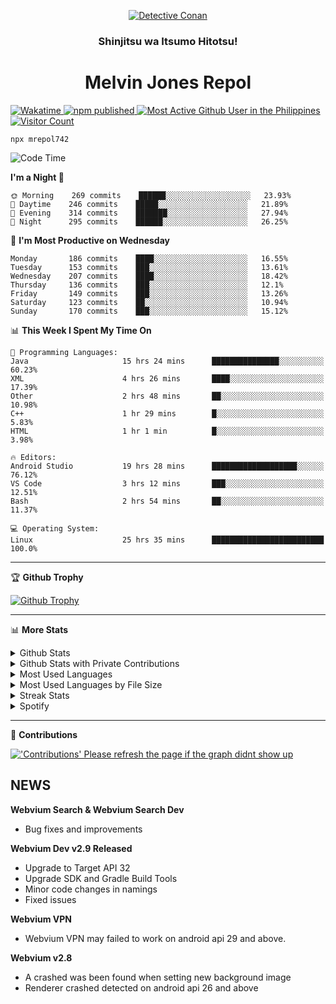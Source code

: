<p align="center">

<a href="https://mrepol742.github.io">
  <img alt="Detective Conan" src="https://mrepol742-gif-randomizer.vercel.app/api/" /> 
  </a> 
  <h3 align="center">Shinjitsu wa Itsumo Hitotsu!</h3>
  <h1 align="center">Melvin Jones Repol</h1>
  <a href="https://mrepol742.github.io">
   <img alt="Wakatime" src="https://github.com/mrepol742/mrepol742/actions/workflows/README.yml/badge.svg" /> 
  <img alt="npm published" src="https://github.com/mrepol742/mrepol742/actions/workflows/npmjs.yml/badge.svg"/>
    <img alt="Most Active Github User in the Philippines" src="https://enibdhv97zm33sz.m.pipedream.net" /> 
     <img alt="Visitor Count" src="https://visitor-badge.glitch.me/badge?page_id=mrepol742" /> 
  </a>
</p>

~~~
npx mrepol742
~~~

[comment]: <> (This is a automated generated Data from github action workflow)
[comment]: <> (START OF GENERATED DATA)

<!--START_SECTION:waka-->
![Code Time](http://img.shields.io/badge/Code%20Time-602%20hrs%2032%20mins-blue)

**I'm a Night 🦉** 

```text
🌞 Morning    269 commits    ██████░░░░░░░░░░░░░░░░░░░   23.93% 
🌆 Daytime    246 commits    █████░░░░░░░░░░░░░░░░░░░░   21.89% 
🌃 Evening    314 commits    ███████░░░░░░░░░░░░░░░░░░   27.94% 
🌙 Night      295 commits    ██████░░░░░░░░░░░░░░░░░░░   26.25%

```
📅 **I'm Most Productive on Wednesday** 

```text
Monday       186 commits    ████░░░░░░░░░░░░░░░░░░░░░   16.55% 
Tuesday      153 commits    ███░░░░░░░░░░░░░░░░░░░░░░   13.61% 
Wednesday    207 commits    ████░░░░░░░░░░░░░░░░░░░░░   18.42% 
Thursday     136 commits    ███░░░░░░░░░░░░░░░░░░░░░░   12.1% 
Friday       149 commits    ███░░░░░░░░░░░░░░░░░░░░░░   13.26% 
Saturday     123 commits    ██░░░░░░░░░░░░░░░░░░░░░░░   10.94% 
Sunday       170 commits    ███░░░░░░░░░░░░░░░░░░░░░░   15.12%

```


📊 **This Week I Spent My Time On** 

```text
💬 Programming Languages: 
Java                     15 hrs 24 mins      ███████████████░░░░░░░░░░   60.23% 
XML                      4 hrs 26 mins       ████░░░░░░░░░░░░░░░░░░░░░   17.39% 
Other                    2 hrs 48 mins       ██░░░░░░░░░░░░░░░░░░░░░░░   10.98% 
C++                      1 hr 29 mins        █░░░░░░░░░░░░░░░░░░░░░░░░   5.83% 
HTML                     1 hr 1 min          █░░░░░░░░░░░░░░░░░░░░░░░░   3.98%

🔥 Editors: 
Android Studio           19 hrs 28 mins      ███████████████████░░░░░░   76.12% 
VS Code                  3 hrs 12 mins       ███░░░░░░░░░░░░░░░░░░░░░░   12.51% 
Bash                     2 hrs 54 mins       ██░░░░░░░░░░░░░░░░░░░░░░░   11.37%

💻 Operating System: 
Linux                    25 hrs 35 mins      █████████████████████████   100.0%

```


<!--END_SECTION:waka-->

[comment]: <> (END OF GENERATED DATA)

<p>
  
  <hr>

🏆 **Github Trophy**
  
<a href="https://mrepol742.github.io">
<img alt="Github Trophy" src="https://github-profile-trophy.vercel.app/?username=mrepol742&theme=gruvbox">
</a>
</p>

<p>
  
   <hr>

📊 **More Stats**
  
<details>
  <summary>Github Stats</summary>
  <br>
  <a href="https://mrepol742.github.io">
  <img alt="Github Stats" src="https://github-readme-stats.vercel.app/api?username=mrepol742&show_icons=true&count_private=true&theme=gruvbox&include_all_commits=true">
</a>  
  
</details> 
  
  <details>
  <summary>Github Stats with Private Contributions</summary>
  <br>
 <a href="https://mrepol742.github.io">
<img alt="Github Stats with Private Contributions" src="https://mrepol742.github.io/github-stats/generated/overview.svg">
</a>
</details>
  
<details>
  <summary>Most Used Languages</summary>
  <br>
 <a href="https://mrepol742.github.io">
<img alt="Most Used Languages" src="https://github-readme-stats.vercel.app/api/top-langs/?username=mrepol742&layout=compact&include_all_commits=true&&count_private=true&langs_count=20&theme=gruvbox">
</a>
</details>

 <details>
  <summary>Most Used Languages by File Size</summary>
  <br>
 <a href="https://mrepol742.github.io">
<img alt="Most Used Languages by File Size" src="https://mrepol742.github.io/github-stats/generated/languages.svg">
</a>
</details>

<details>
  <summary>Streak Stats</summary>
  <br>
<a href="https://mrepol742.github.io">
<img alt="'Streak Stats' Please refresh the page if the stats didnt show up" src="https://mrepol742-streak-stats.herokuapp.com/?user=mrepol742&theme=gruvbox">
</a>
</p>
</details>
<details>
  <summary>Spotify</summary>
  <br>
<a href="https://mrepol742.github.io">
<img alt="Spotify" src="https://spotify-recently-played-readme.vercel.app/api?user=7xx9e7hwq1qyown0m4ut78pcz&count=10&unique=true">
</a>
</p>
</details>

 <hr>

📜 **Contributions**
  
<a href="https://mrepol742.github.io">
<img alt="'Contributions' Please refresh the page if the graph didnt show up" src="https://mrepol742-activity-graph.herokuapp.com/graph?username=mrepol742&theme=github&hide_border=true">
</a>
</p>


## NEWS
**Webvium Search & Webvium Search Dev**
- Bug fixes and improvements

**Webvium Dev v2.9 Released**
- Upgrade to Target API 32
- Upgrade SDK and Gradle Build Tools
- Minor code changes in namings
- Fixed issues

**Webvium VPN**
- Webvium VPN may failed to work on android api 29 and above.

**Webvium v2.8**
- A crashed was been found when setting new background image
- Renderer crashed detected on android api 26 and above
